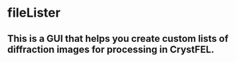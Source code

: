 # fileLister

## This is a GUI that helps you create custom lists of diffraction images for processing in CrystFEL.